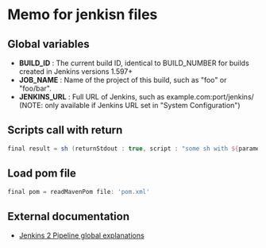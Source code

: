 # Memo for jenkisn files

## Global variables
* **BUILD_ID** : The current build ID, identical to BUILD_NUMBER for builds created in Jenkins versions 1.597+
* **JOB_NAME** : Name of the project of this build, such as "foo" or "foo/bar".
* **JENKINS_URL** : Full URL of Jenkins, such as example.com:port/jenkins/ (NOTE: only available if Jenkins URL set in "System Configuration")

## Scripts call with return
```groovy
final result = sh (returnStdout : true, script : "some sh with ${parameters}") 
```
## Load pom file
```groovy
final pom = readMavenPom file: 'pom.xml'
```
## External documentation
* [Jenkins 2 Pipeline global explanations](http://www.slideshare.net/SlawaGiterman/delivery-pipeline-as-code-using-jenkins-20-pipeline)
